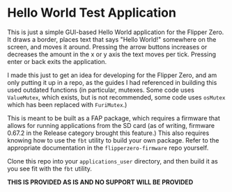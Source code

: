 # Hello World Test Application

This is just a simple GUI-based Hello World application for the Flipper Zero. It draws a border, places text that says "Hello World!" somewhere on the screen, and moves it around. Pressing the arrow buttons increases or decreases the amount in the x or y axis the text moves per tick. Pressing enter or back exits the application.

I made this just to get an idea for developing for the Flipper Zero, and am only putting it up in a repo, as the guides I had referenced in building this used outdated functions (in particular, mutexes. Some code uses `ValueMutex`, which exists, but is not recommended, some code uses `osMutex` which has been replaced with `FuriMutex`.)

This is meant to be built as a FAP package, which requires a firmware that allows for running applications from the SD card (as of writing, firmware 0.67.2 in the Release category brought this feature.) This also requires knowing how to use the `fbt` utility to build your own package. Refer to the appropriate documentation in the `flipperzero-firmware` repo yourself.

Clone this repo into your `applications_user` directory, and then build it as you see fit with the `fbt` utility.

**THIS IS PROVIDED AS IS AND NO SUPPORT WILL BE PROVIDED**
